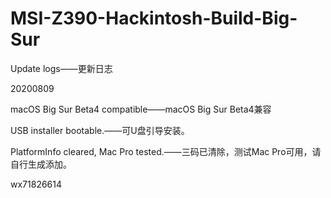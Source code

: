 # MSI-Z390-Hackintosh-Build-Big-Sur
Update logs——更新日志

20200809 

macOS Big Sur Beta4 compatible——macOS Big Sur Beta4兼容

USB installer bootable.——可U盘引导安装。

PlatformInfo cleared, Mac Pro tested.——三码已清除，测试Mac Pro可用，请自行生成添加。

wx71826614
